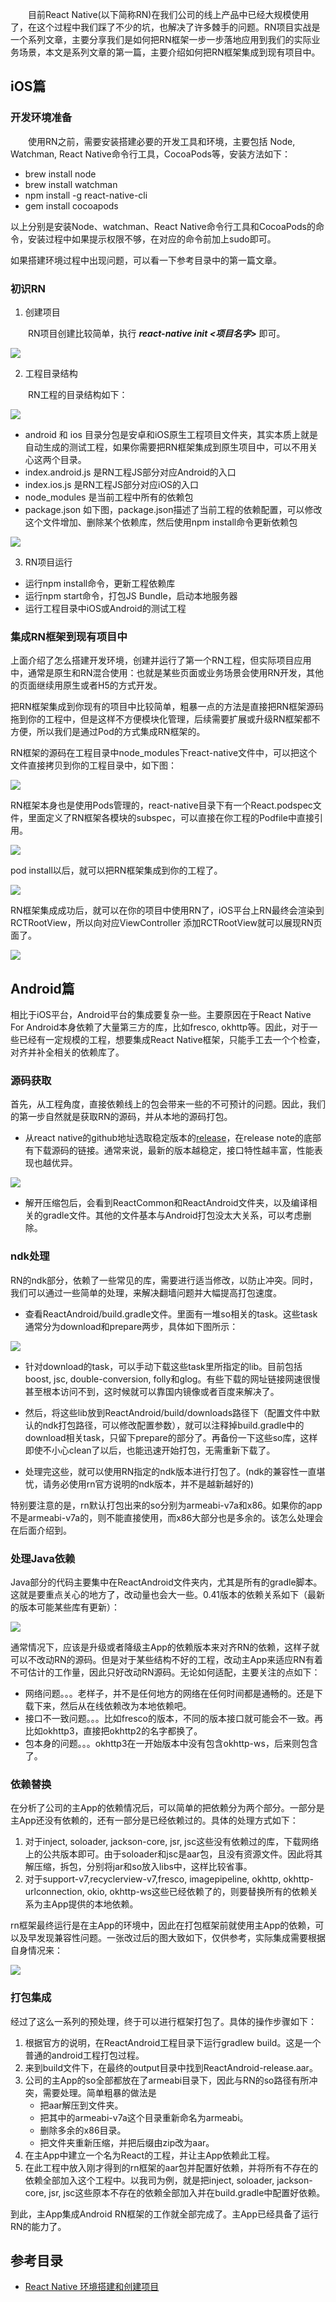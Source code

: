 &emsp;&emsp;目前React Native(以下简称RN)在我们公司的线上产品中已经大规模使用了，在这个过程中我们踩了不少的坑，也解决了许多棘手的问题。RN项目实战是一个系列文章，主要分享我们是如何把RN框架一步一步落地应用到我们的实际业务场景，本文是系列文章的第一篇，主要介绍如何把RN框架集成到现有项目中。

## iOS篇

### 开发环境准备

&emsp;&emsp;使用RN之前，需要安装搭建必要的开发工具和环境，主要包括 Node, Watchman, React Native命令行工具，CocoaPods等，安装方法如下：

- brew install node
- brew install watchman
- npm install -g react-native-cli
- gem install cocoapods

以上分别是安装Node、watchman、React Native命令行工具和CocoaPods的命令，安装过程中如果提示权限不够，在对应的命令前加上sudo即可。

如果搭建环境过程中出现问题，可以看一下参考目录中的第一篇文章。

### 初识RN

1. 创建项目

&emsp;&emsp;RN项目创建比较简单，执行 ***react-native init <项目名字>*** 即可。

![](./Images/rn1/1.png)

2. 工程目录结构

&emsp;&emsp;RN工程的目录结构如下：

![](./Images/rn1/2.png)

- android 和 ios 目录分包是安卓和iOS原生工程项目文件夹，其实本质上就是自动生成的测试工程，如果你需要把RN框架集成到原生项目中，可以不用关心这两个目录。
- index.android.js 是RN工程JS部分对应Android的入口
- index.ios.js 是RN工程JS部分对应iOS的入口 
- node_modules 是当前工程中所有的依赖包
- package.json 如下图，package.json描述了当前工程的依赖配置，可以修改这个文件增加、删除某个依赖库，然后使用npm install命令更新依赖包

![](./Images/rn1/3.png)

3. RN项目运行
- 运行npm install命令，更新工程依赖库
- 运行npm start命令，打包JS Bundle，启动本地服务器
- 运行工程目录中iOS或Android的测试工程

### 集成RN框架到现有项目中

上面介绍了怎么搭建开发环境，创建并运行了第一个RN工程，但实际项目应用中，通常是原生和RN混合使用：也就是某些页面或业务场景会使用RN开发，其他的页面继续用原生或者H5的方式开发。

把RN框架集成到你现有的项目中比较简单，粗暴一点的方法是直接把RN框架源码拖到你的工程中，但是这样不方便模块化管理，后续需要扩展或升级RN框架都不方便，所以我们是通过Pod的方式集成RN框架的。

RN框架的源码在工程目录中node_modules下react-native文件中，可以把这个文件直接拷贝到你的工程目录中，如下图：

![](./Images/rn1/5.png)

RN框架本身也是使用Pods管理的，react-native目录下有一个React.podspec文件，里面定义了RN框架各模块的subspec，可以直接在你工程的Podfile中直接引用。

![](./Images/rn1/6.png)

pod install以后，就可以把RN框架集成到你的工程了。

![](./Images/rn1/7.png)

RN框架集成成功后，就可以在你的项目中使用RN了，iOS平台上RN最终会渲染到RCTRootView，所以向对应ViewController 添加RCTRootView就可以展现RN页面了。

![](./Images/rn1/8.png)

## Android篇

相比于iOS平台，Android平台的集成要复杂一些。主要原因在于React Native For Android本身依赖了大量第三方的库，比如fresco, okhttp等。因此，对于一些已经有一定规模的工程，想要集成React Native框架，只能手工去一个个检查，对齐并补全相关的依赖库了。

### 源码获取

首先，从工程角度，直接依赖线上的包会带来一些的不可预计的问题。因此，我们的第一步自然就是获取RN的源码，并从本地的源码打包。

- 从react native的github地址选取稳定版本的[release](https://github.com/facebook/react-native/releases)，在release note的底部有下载源码的链接。通常来说，最新的版本越稳定，接口特性越丰富，性能表现也越优异。  

![](./Images/rn1/9.jpeg)

- 解开压缩包后，会看到ReactCommon和ReactAndroid文件夹，以及编译相关的gradle文件。其他的文件基本与Android打包没太大关系，可以考虑删除。

### ndk处理

RN的ndk部分，依赖了一些常见的库，需要进行适当修改，以防止冲突。同时，我们可以通过一些简单的处理，来解决翻墙问题并大幅提高打包速度。

- 查看ReactAndroid/build.gradle文件。里面有一堆so相关的task。这些task通常分为download和prepare两步，具体如下图所示：  

![](./Images/rn1/10.jpeg)

- 针对download的task，可以手动下载这些task里所指定的lib。目前包括boost, jsc, double-conversion, folly和glog。有些下载的网址链接网速很慢甚至根本访问不到，这时候就可以靠国内镜像或者百度来解决了。

- 然后，将这些lib放到ReactAndroid/build/downloads路径下（配置文件中默认的ndk打包路径，可以修改配置参数），就可以注释掉build.gradle中的download相关task，只留下prepare的部分了。再备份一下这些so库，这样即使不小心clean了以后，也能迅速开始打包，无需重新下载了。

- 处理完这些，就可以使用RN指定的ndk版本进行打包了。(ndk的兼容性一直堪忧，请务必使用rn官方说明的ndk版本，并不是越新越好的)  

特别要注意的是，rn默认打包出来的so分别为armeabi-v7a和x86。如果你的app不是armeabi-v7a的，则不能直接使用，而x86大部分也是多余的。该怎么处理会在后面介绍到。

### 处理Java依赖

Java部分的代码主要集中在ReactAndroid文件夹内，尤其是所有的gradle脚本。这就是要重点关心的地方了，改动量也会大一些。0.41版本的依赖关系如下（最新的版本可能某些库有更新）：  

![](./Images/rn1/11.jpeg)   

通常情况下，应该是升级或者降级主App的依赖版本来对齐RN的依赖，这样子就可以不改动RN的源码。但是对于某些结构不好的工程，改动主App来适应RN有着不可估计的工作量，因此只好改动RN源码。无论如何适配，主要关注的点如下：

- 网络问题。。。老样子，并不是任何地方的网络在任何时间都是通畅的。还是下载下来，然后从在线依赖改为本地依赖吧。
- 接口不一致问题。。。比如fresco的版本，不同的版本接口就可能会不一致。再比如okhttp3，直接把okhttp2的名字都换了。
- 包本身的问题。。。okhttp3在一开始版本中没有包含okhttp-ws，后来则包含了。

### 依赖替换
在分析了公司的主App的依赖情况后，可以简单的把依赖分为两个部分。一部分是主App还没有依赖的，还有一部分是已经依赖过的。具体的处理方式如下：
1. 对于inject, soloader, jackson-core, jsr, jsc这些没有依赖过的库，下载网络上的公共版本即可。由于soloader和jsc是aar包，且没有资源文件。因此将其解压缩，拆包，分别将jar和so放入libs中，这样比较省事。
2. 对于support-v7,recyclerview-v7,fresco, imagepipeline, okhttp, okhttp-urlconnection, okio, okhttp-ws这些已经依赖了的，则要替换所有的依赖关系为主App提供的本地依赖。

rn框架最终运行是在主App的环境中，因此在打包框架前就使用主App的依赖，可以及早发现兼容性问题。一张改过后的图大致如下，仅供参考，实际集成需要根据自身情况来：  

![](./Images/rn1/12.jpeg)

### 打包集成
经过了这么一系列的预处理，终于可以进行框架打包了。具体的操作步骤如下：
1. 根据官方的说明，在ReactAndroid工程目录下运行gradlew build。这是一个普通的android工程打包过程。
2. 来到build文件下，在最终的output目录中找到ReactAndroid-release.aar。
3. 公司的主App的so全部都放在了armeabi目录下，因此与RN的so路径有所冲突，需要处理。简单粗暴的做法是
    - 把aar解压到文件夹。
    - 把其中的armeabi-v7a这个目录重新命名为armeabi。
    - 删除多余的x86目录。
    - 把文件夹重新压缩，并把后缀由zip改为aar。
4. 在主App中建立一个名为React的工程，并让主App依赖此工程。
5. 在此工程中放入刚才得到的rn框架的aar包并配置好依赖，并将所有不存在的依赖全部加入这个工程中。以我司为例，就是把inject, soloader, jackson-core, jsr, jsc这些原本不存在的依赖全部加入并在build.gradle中配置好依赖。

到此，主App集成Android RN框架的工作就全部完成了。主App已经具备了运行RN的能力了。


## 参考目录
- [React Native 环境搭建和创建项目](http://www.jianshu.com/p/a85cba2efb7a)

